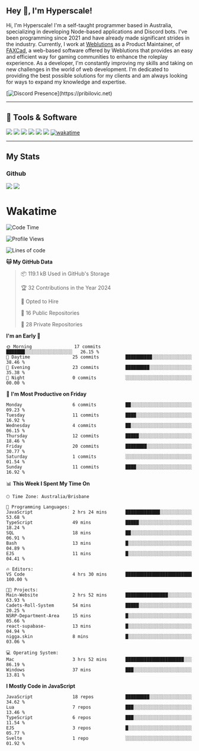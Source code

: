 ## Hey 👋, I'm Hyperscale!

Hi, I'm Hyperscale! I'm a self-taught programmer based in Australia, specializing in developing Node-based applications and Discord bots. I've been programming since 2021 and have already made significant strides in the industry. Currently, I work at [Weblutions](https://weblutions.com) as a Product Maintainer, of [FAXCad](https://weblutions.com/store/faxcad), a web-based software offered by Weblutions that provides an easy and efficient way for gaming communities to enhance the roleplay experience. As a developer, I'm constantly improving my skills and taking on new challenges in the world of web development. I'm dedicated to providing the best possible solutions for my clients and am always looking for ways to expand my knowledge and expertise.

[![Discord Presence](https://lanyard.cnrad.dev/api/906061699562475581?=idleMessage=:Just%Chillin%With%My%Kangaroo!)](https://pribilovic.net)

<p align="center">
<a href="https://github.com/Hyperscale1">
</a>
</p>

---
## 🔧 Tools & Software
![](https://img.shields.io/badge/HTML5-E34F26?style=for-the-badge&logo=html5&logoColor=white) ![](https://img.shields.io/badge/CSS3-1572B6?style=for-the-badge&logo=css3&logoColor=white) ![](https://img.shields.io/badge/MySQL-005C84?style=for-the-badge&logo=mysql&logoColor=white) ![](https://img.shields.io/badge/Ubuntu-E95420?style=for-the-badge&logo=ubuntu&logoColor=white) ![](https://img.shields.io/badge/JavaScript-F7DF1E?style=for-the-badge&logo=javascript&logoColor=black) ![](	https://img.shields.io/badge/Node.js-43853D?style=for-the-badge&logo=node.js&logoColor=white) [![wakatime](https://wakatime.com/badge/user/6e098b16-30e8-493e-bf77-598fafbb912d.svg?style=for-the-badge)](https://wakatime.com/@6e098b16-30e8-493e-bf77-598fafbb912d)


---
## My Stats

### Github
![](https://github-readme-stats.vercel.app/api?username=Hyperscale1&theme=blue-green)
![](https://github-readme-stats.vercel.app/api/top-langs/?username=Hyperscale1&theme=blue-green)

# Wakatime
<!--START_SECTION:waka-->
![Code Time](http://img.shields.io/badge/Code%20Time-696%20hrs%2019%20mins-blue)

![Profile Views](http://img.shields.io/badge/Profile%20Views-0-blue)

![Lines of code](https://img.shields.io/badge/From%20Hello%20World%20I%27ve%20Written-221.3%20thousand%20lines%20of%20code-blue)

**🐱 My GitHub Data** 

> 📦 119.1 kB Used in GitHub's Storage 
 > 
> 🏆 32 Contributions in the Year 2024
 > 
> 💼 Opted to Hire
 > 
> 📜 16 Public Repositories 
 > 
> 🔑 28 Private Repositories 
 > 
**I'm an Early 🐤** 

```text
🌞 Morning                17 commits          ███████░░░░░░░░░░░░░░░░░░   26.15 % 
🌆 Daytime                25 commits          ██████████░░░░░░░░░░░░░░░   38.46 % 
🌃 Evening                23 commits          █████████░░░░░░░░░░░░░░░░   35.38 % 
🌙 Night                  0 commits           ░░░░░░░░░░░░░░░░░░░░░░░░░   00.00 % 
```
📅 **I'm Most Productive on Friday** 

```text
Monday                   6 commits           ██░░░░░░░░░░░░░░░░░░░░░░░   09.23 % 
Tuesday                  11 commits          ████░░░░░░░░░░░░░░░░░░░░░   16.92 % 
Wednesday                4 commits           ██░░░░░░░░░░░░░░░░░░░░░░░   06.15 % 
Thursday                 12 commits          █████░░░░░░░░░░░░░░░░░░░░   18.46 % 
Friday                   20 commits          ████████░░░░░░░░░░░░░░░░░   30.77 % 
Saturday                 1 commits           ░░░░░░░░░░░░░░░░░░░░░░░░░   01.54 % 
Sunday                   11 commits          ████░░░░░░░░░░░░░░░░░░░░░   16.92 % 
```


📊 **This Week I Spent My Time On** 

```text
🕑︎ Time Zone: Australia/Brisbane

💬 Programming Languages: 
JavaScript               2 hrs 24 mins       █████████████░░░░░░░░░░░░   53.68 % 
TypeScript               49 mins             █████░░░░░░░░░░░░░░░░░░░░   18.24 % 
SQL                      18 mins             ██░░░░░░░░░░░░░░░░░░░░░░░   06.91 % 
Bash                     13 mins             █░░░░░░░░░░░░░░░░░░░░░░░░   04.89 % 
EJS                      11 mins             █░░░░░░░░░░░░░░░░░░░░░░░░   04.41 % 

🔥 Editors: 
VS Code                  4 hrs 30 mins       █████████████████████████   100.00 % 

🐱‍💻 Projects: 
Main-Website             2 hrs 52 mins       ████████████████░░░░░░░░░   63.93 % 
Cadets-Roll-System       54 mins             █████░░░░░░░░░░░░░░░░░░░░   20.25 % 
NSRP-Department-Area     15 mins             █░░░░░░░░░░░░░░░░░░░░░░░░   05.66 % 
react-supabase-          13 mins             █░░░░░░░░░░░░░░░░░░░░░░░░   04.94 % 
nigga.skin               8 mins              █░░░░░░░░░░░░░░░░░░░░░░░░   03.06 % 

💻 Operating System: 
Mac                      3 hrs 52 mins       ██████████████████████░░░   86.19 % 
Windows                  37 mins             ███░░░░░░░░░░░░░░░░░░░░░░   13.81 % 
```

**I Mostly Code in JavaScript** 

```text
JavaScript               18 repos            █████████░░░░░░░░░░░░░░░░   34.62 % 
Lua                      7 repos             ███░░░░░░░░░░░░░░░░░░░░░░   13.46 % 
TypeScript               6 repos             ███░░░░░░░░░░░░░░░░░░░░░░   11.54 % 
EJS                      3 repos             █░░░░░░░░░░░░░░░░░░░░░░░░   05.77 % 
Svelte                   1 repo              ░░░░░░░░░░░░░░░░░░░░░░░░░   01.92 % 
```




<!--END_SECTION:waka-->